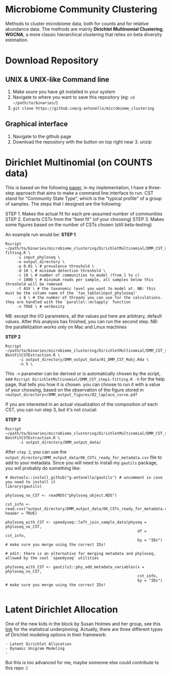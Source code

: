 # Microbiome Community Clustering

Methods to cluster microbiome data, both for counts and for relative abundance data. The methods are mainly **Dirichlet Multinomial Clustering**, **WGCNA**, a more classic hierarchical clustering that relies on beta diversity estimation.


# Download Repository 

## UNIX & UNIX-like Command line

  1. Make soure you have git installed in your system 
  2. Navigate to where you want to save this repository (eg: `cd ~/path/to/binaries/`)
  3. `git clone https://github.com/g-antonello/microbiome_clustering`
 
## Graphical interface
  
  1. Navigate to the github page
  2. Download the repository with the button on top right near   3. unzip

# Dirichlet Multinomial (on COUNTS data)

This is based on the following [paper](https://journals.plos.org/plosone/article?id=10.1371/journal.pone.0030126), in my implementation, I have a three-step approach that aims to make a command line interface to run. CST stand for "Community State Type", which is the "typical profile" of a group of samples. The steps that I designed are the following:

  STEP 1. Makes the actual fit for each pre-assumed number of communities
  STEP 2. Extracts CSTs from the "best fit" (of your choosing)
  STEP 3. Makes some figures based on the number of CSTs chosen (still beta-testing)
  
 An example run would be:
 **STEP 1** 
 ```
Rscript ~/path/to/binaries/microbiome_clustering/DirichletMultinomial/DMM_CST_step1-fitting.R \
      -i input_phyloseq \
      -o output_directory \
      -p 0.01 \ # prevalence threshold \
      -d 10 \ # minimum detection threshold \
      -c 10 \ # number of communities to model (from 1 to c)
      -r 1000 \ # minimum reads per sample, all samples below this threshold will be removed
      -t ASV \ # the taxonomic level you want to model at. NB: this must be the column name of the `tax_table(input_phyloseq)`
      -s 8 \ # the number of threads you can use for the calculations. they are handled with the `parallel::mclapply` function
      -v TRUE \ # verbosity
 ```
NB: except the I/O parameters, all the values put here are arbitrary, default values. After this analysis has finished, you can run the second step. NB: the parallelization works only on Mac and Linux machines

**STEP 2**
```
Rscript  ~/path/to/binaries/microbiome_clustering/DirichletMultinomial/DMM_CST_step2-BestFitCSTExtraction.R \
      -i output_directory/DMM_output_data/01_DMM_CST_Robj.Rda \
      -n 5 \ 
```

This `-n` parameter can be derived or is automatically chosen by the script, see `Rscript DirichletMultinomial/DMM_CST_step1-fitting.R -h` for the help page, that tells you how it is chosen. you can choose to run it with a value of your choosing, based on the observation of the figure stored in `<output_directory>/DMM_output_figures/02_laplace_curve.pdf`

If you are interested in an actual visualization of the composition of each CST, you can run step 3, but it's not crucial:

**STEP 3**
```
Rscript  ~/path/to/binaries/microbiome_clustering/DirichletMultinomial/DMM_CST_step2-BestFitCSTExtraction.R \
      -i output_directory/DMM_output_data/ 
```

After `step 2`, you can use the `output_directory/DMM_output_data/06_CSTs_ready_for_metadata.csv` file to add to your metadata. Since you will need to install my  `gautils` package, you will probably do something like:

```
# devtools::install_github("g-antonello/gautils") # uncomment in case you need to install it
library(gautils)

phyloseq_no_CST <- readRDS("phyloseq_object.RDS")

cst_info <- read.csv("output_directory/DMM_output_data/06_CSTs_ready_for_metadata.csv", header = TRUE)
  
phyloseq_with_CST <- speedyseq::left_join_sample_data(physeq = phyloseq_no_CST,
                                                          df = cst_info,
                                                          by = "IDs") # make sure you merge using the correct IDs!

# edit: there is an alternative for merging metadata and phyloseq, allowed by the cool `speedyseq` utilities

phyloseq_with_CST <- gautils2::phy_add_metadata_variables(x = phyloseq_no_CST,
                                                          cst_info,
                                                          by = "IDs") # make sure you merge using the correct IDs!  
                                                          
```

# Latent Dirichlet Allocation

One of the new kids in the block by Susan Holmes and her group, see this [link](https://academic.oup.com/biostatistics/article/20/4/599/5032578) for the statistical underpinning. Actually, there are three different types of Dirichlet modeling options in their framework:

    - Latent Dirichlet Allocation
    - Dynamic Unigram Modeling
    - 
But this is too advanced for me, maybe someone else could contribute to this repo :) 
